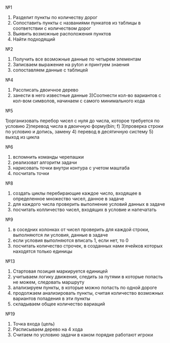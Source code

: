 №1 
  1) Разделит пункты по количеству дорог
  2) Сопоставить пункты с названиями пункатов из таблицы в соответствии с количеством дорог
  3) Выявить возможные расположения пунктов
  4) Найти подходящий



№2

  1) Получить все возможные данные по четырем элементам
  2) Записваем выражение на pyton и принтуем знаения
  3) сопоставляем данные с таблицей


№4

  1) Рассписать двоичное дерево
  2) занести в него известные данные
  3)Соотнести кол-во вариантов с кол-вом символов, начинаем с самого минимального кода
  
  
№5

  1)организовать перебор чисел с нуля до числа, которое требуется по условию
  2)перевод числа в двоичную форму(bin; f)
  3)проверка строки по условию и допись, замену
  4) перевод в десятичную систему
  5) выход из цикла


№6

  1) вспомнить команды черепашки
  2) реализоват алгоритм задачи
  3) нарисовать точки внутри контура с учетом маштаба
  4) посчитать точки


№8

  1) создать циклы перебирающие каждое число, входящее в определенное множество чисел, данное в задаче
  2) для каждого числа проверить выполнение условий данных в задаче 
  3) посчитать колличество чисел, входящих в условие и напечатать


№9


  1) в соседних колонках от чисел проверить для каждой строки, выполняются ли условия, данные в задаче
  2) если условия выполняются вписать 1, если нет, то 0
  3) посчитать количество строчек, в созданных нами ячейков которых находятся только единицы



№13

  1) Стартовая позиция маркируется единицей
  2) учитываем логику движения, следить за путями в которые попасть не можем, следовать маршруту
  3) алализируем пункты, в которые можно попасть по одной дороге
  4) продолжаем анализировать пункты, считая количество возможных вариантов попадения в эти пункты
  5) складываем общее количество вариаций 


№19

  1) Точка входа (цель) 
  2) Расписываем дерево на 4 хода
  3) Считаем по условию задачи в каком порядке работают игроки
